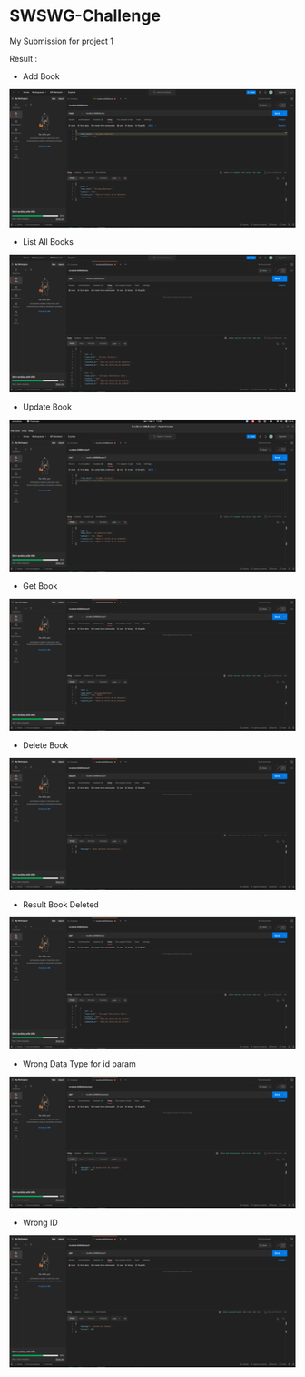 # SWSWG-Challenge
My Submission for project 1

Result :

- Add Book

![alt text](https://github.com/aderama2711/SWSWG-Chal/blob/Project1/AddBook.png?raw=true)

- List All Books

![alt text](https://github.com/aderama2711/SWSWG-Chal/blob/Project1/ListBook.png?raw=true)

- Update Book

![alt text](https://github.com/aderama2711/SWSWG-Chal/blob/Project1/UpdateBook.png?raw=true)

- Get Book

![alt text](https://github.com/aderama2711/SWSWG-Chal/blob/Project1/GetBook.png?raw=true)


- Delete Book

![alt text](https://github.com/aderama2711/SWSWG-Chal/blob/Project1/DeleteBook.png?raw=true)

- Result Book Deleted

![alt text](https://github.com/aderama2711/SWSWG-Chal/blob/Project1/ResultDeleteBook.png?raw=true)

- Wrong Data Type for id param

![alt text](https://github.com/aderama2711/SWSWG-Chal/blob/Project1/ParamInteger.png?raw=true)

- Wrong ID

![alt text](https://github.com/aderama2711/SWSWG-Chal/blob/Project1/BookNotFound.png?raw=true)
